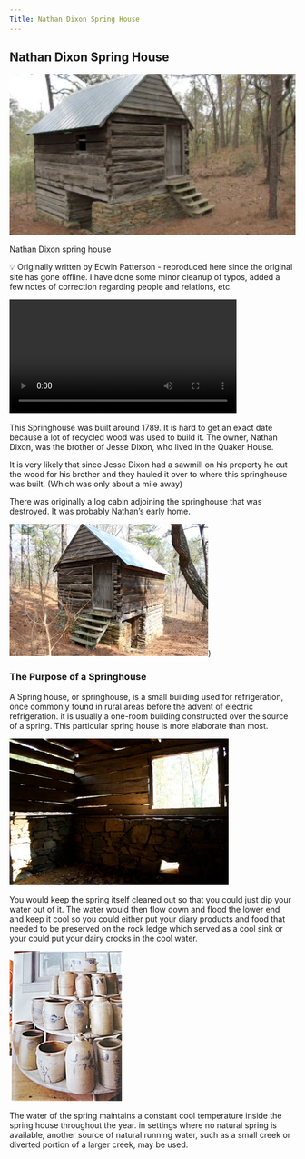 ```yaml
---
Title: Nathan Dixon Spring House
---
```


## Nathan Dixon Spring House

![](../../img/Dixon-Nathan_Springhouse-3.jpg)

Nathan Dixon spring house

💡 Originally written by Edwin Patterson - reproduced here since the original site has gone offline. I have done some minor cleanup of typos, added a few notes of correction regarding people and relations, etc.

<video width="400" controls>
<source src="../../../img/nathan-dixon-house.mp4" title="Jesse Dixon House">
</video>

This Springhouse was built around 1789. It is hard to get an exact date because a lot of recycled wood was used to build it. The owner, Nathan Dixon, was the brother of Jesse Dixon, who lived in the Quaker House.

It is very likely that since Jesse Dixon had a sawmill on his property he cut the wood for his brother and they hauled it over to where this springhouse was built. (Which was only about a mile away)

There was originally a log cabin adjoining the springhouse that was destroyed. It was probably Nathan’s early home.

![](../../img/Dixon-Nathan_springhouse.jpg))

### The Purpose of a Springhouse 

A Spring house, or springhouse, is a small building used for refrigeration, once commonly found in rural areas before the advent of electric refrigeration. it is usually a one-room building constructed over the source of a spring. This particular spring house is more elaborate than most.

![](../../img/Dixon-Nathan_Springhouse-2.jpg)

You would keep the spring itself cleaned out so that you could just dip your water out of it. The water would then flow down and flood the lower end and keep it cool so you could either put your diary products and food that needed to be preserved on the rock ledge which served as a cool sink or your could put your dairy crocks in the cool water.

![](../../img/dairy-crocks.jpg)

The water of the spring maintains a constant cool temperature inside the spring house throughout the year. in settings where no natural spring is available, another source of natural running water, such as a small creek or diverted portion of a larger creek, may be used.